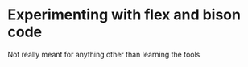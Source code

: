 # Experimenting with flex and bison code

Not really meant for anything other than learning the tools
